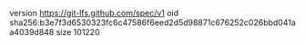 version https://git-lfs.github.com/spec/v1
oid sha256:b3e7f3d6530323fc6c47586f6eed2d5d98871c676252c026bbd041aa4039d848
size 101220
